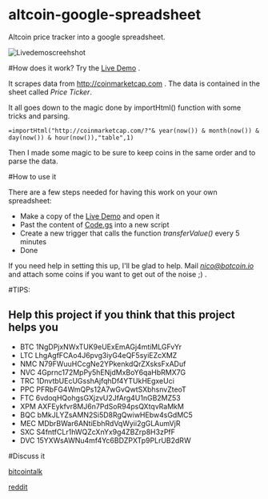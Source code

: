 altcoin-google-spreadsheet
==========================

Altcoin price tracker into a google spreadsheet.

![Livedemoscreehshot](http://www.lize.it/up/altcoin_screenshot.png)

#How does it work?
Try the [Live Demo](http://goo.gl/RvCxne ) .

It scrapes data from http://coinmarketcap.com . The data is contained in the sheet called *Price Ticker*.

It all goes down to the magic done by importHtml() function with some tricks and parsing.
```
=importHtml("http://coinmarketcap.com/?"& year(now()) & month(now()) & day(now()) & hour(now()),"table",1)
```
Then I made some magic to be sure to keep coins in the same order and to parse the data.

#How to use it

There are a few steps needed for having this work on your own spreadsheet: 
- Make a copy of the [Live Demo](http://goo.gl/RvCxne )  and open it
- Past the content of [Code.gs](https://github.com/adv0r/altcoin-google-spreadsheet/blob/master/Code.gs) into a new script
- Create a new trigger that calls the function *transferValue()* every 5 minutes
- Done

If you need help in setting this up, I'll be glad to help. Mail *nico@botcoin.io* and attach some coins if you want to get out of the noise ;) .

#TIPS:	
## Help this project if you think that this project helps you
-  BTC	1NgDPjxNWxTUK9eUExEmAGj4mtiMLGFvYr
-  LTC	LhgAgfFCAo4J6pvg3iyG4eQF5syiEZcXMZ
-  NMC	N79FWuuHCcgNe2YPkenkdQrZXsksFxADuf
-  NVC	4Gprnc172MpPy5hENjdMxBoY6qaHbRMX7G
-  TRC	1DnvtbUEcUGsshAjfqhDf4YTUkHEgxeUci
-  PPC	PFRbFG4WmQPs12A7wGvQwtSXbhsnvZteoT
-  FTC	6vdoqHQohgsGXjzvU2JfArg4U1nGB2MZ53
-  XPM	AXFEykfvr8MJ6n7PdSoR94psQXtqvRaMkM
-  BQC	bMkJLYZsAMN2Si5D8RgQwiwHEbw4sGdMC5
-  MEC	MDbrBWar6ANtiEbhRdVqWyii2gGLAumVjR
-  SXC	S4fntfCLr1hWQZcXnYx9g4ZBZrp8H3zPfF
-  DVC	15YXWsAWNu4mf4Yc6BDZPXTp9PLrUB2dRW

#Discuss it	
  
 [bitcointalk](https://bitcointalk.org/index.php?topic=368226) 
 
 [reddit](http://www.reddit.com/r/CryptoMarkets/comments/1spnk3/online_spreadsheet_with_altcoins_live_data/) 	
